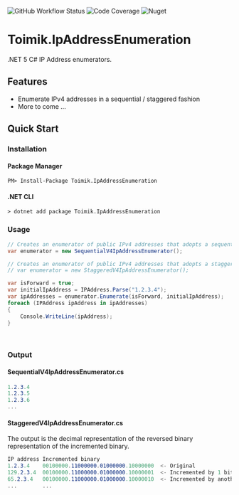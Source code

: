 ![GitHub Workflow Status](https://img.shields.io/github/workflow/status/toimik/IpAddressEnumeration/CI)
![Code Coverage](https://img.shields.io/endpoint?url=https://gist.githubusercontent.com/nurhafiz/2f60942969f1afd5064f7858e47efd8d/raw/IpAddressEnumeration-coverage.json)
![Nuget](https://img.shields.io/nuget/v/Toimik.IpAddressEnumeration)

# Toimik.IpAddressEnumeration

.NET 5 C# IP Address enumerators.

## Features

- Enumerate IPv4 addresses in a sequential / staggered fashion
-  More to come ...

## Quick Start

### Installation

#### Package Manager

```command
PM> Install-Package Toimik.IpAddressEnumeration
```

#### .NET CLI

```command
> dotnet add package Toimik.IpAddressEnumeration
```

### Usage

```c# 
// Creates an enumerator of public IPv4 addresses that adopts a sequential approach
var enumerator = new SequentialV4IpAddressEnumerator();

// Creates an enumerator of public IPv4 addresses that adopts a staggered approach */
// var enumerator = new StaggeredV4IpAddressEnumerator();

var isForward = true;
var initialIpAddress = IPAddress.Parse("1.2.3.4");
var ipAddresses = enumerator.Enumerate(isForward, initialIpAddress);
foreach (IPAddress ipAddress in ipAddresses)
{
    Console.WriteLine(ipAddress);
}
```
&nbsp;
### Output

#### SequentialV4IpAddressEnumerator.cs

```c# 
1.2.3.4
1.2.3.5
1.2.3.6
...
```

#### StaggeredV4IpAddressEnumerator.cs

The output is the decimal representation of the reversed binary representation of the incremented binary.

```c# 
IP address Incremented binary
1.2.3.4    00100000.11000000.01000000.10000000  <- Original
129.2.3.4  00100000.11000000.01000000.10000001  <- Incremented by 1 bit
65.2.3.4   00100000.11000000.01000000.10000010  <- Incremented by another bit
...        ...
```